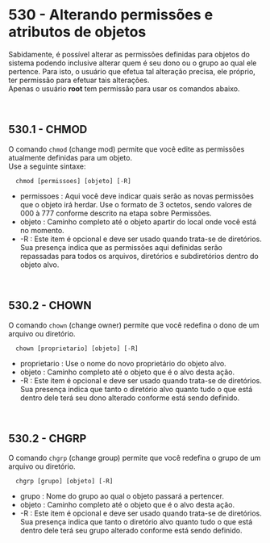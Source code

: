 # 530 - Alterando permissões e atributos de objetos

Sabidamente, é possível alterar as permissões definidas para objetos do sistema podendo inclusive
alterar quem é seu dono ou o grupo ao qual ele pertence. Para isto, o usuário que efetua tal 
alteração precisa, ele próprio, ter permissão para efetuar tais alterações.  
Apenas o usuário **root** tem permissão para usar os comandos abaixo.



&nbsp;

## 530.1 - CHMOD

O comando ``chmod`` (change mod) permite que você edite as permissões atualmente definidas para 
um objeto.  
Use a seguinte sintaxe:

``` shell
  chmod [permissoes] [objeto] [-R]
```

* permissoes    : Aqui você deve indicar quais serão as novas permissões que o objeto irá herdar.
                  Use o formato de 3 octetos, sendo valores de 000 à 777 conforme descrito na 
                  etapa sobre Permissões.
* objeto        : Caminho completo até o objeto apartir do local onde você está no momento.
* -R            : Este item é opcional e deve ser usado quando trata-se de diretórios.
                  Sua presença indica que as permissões aqui definidas serão repassadas para todos
                  os arquivos, diretórios e subdiretórios dentro do objeto alvo.



&nbsp;

## 530.2 - CHOWN

O comando ``chown`` (change owner) permite que você redefina o dono de um arquivo ou diretório.

``` shell
  chown [proprietario] [objeto] [-R]
```

* proprietario  : Use o nome do novo proprietário do objeto alvo.
* objeto        : Caminho completo até o objeto que é o alvo desta ação.
* -R            : Este item é opcional e deve ser usado quando trata-se de diretórios.
                  Sua presença indica que tanto o diretório alvo quanto tudo o que está dentro dele
                  terá seu dono alterado conforme está sendo definido.



&nbsp;

## 530.2 - CHGRP

O comando ``chgrp`` (change group) permite que você redefina o grupo de um arquivo ou diretório.

``` shell
  chgrp [grupo] [objeto] [-R]
```

* grupo         : Nome do grupo ao qual o objeto passará a pertencer.
* objeto        : Caminho completo até o objeto que é o alvo desta ação.
* -R            : Este item é opcional e deve ser usado quando trata-se de diretórios.
                  Sua presença indica que tanto o diretório alvo quanto tudo o que está dentro dele
                  terá seu grupo alterado conforme está sendo definido.
